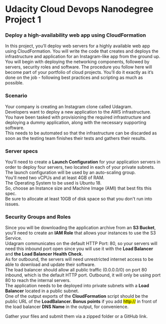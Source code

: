 # Udacity Cloud Devops Nanodegree Project 1
### Deploy a high-availability web app using CloudFormation

In this project, you’ll deploy web servers for a highly available web app using CloudFormation. You will write the code that creates and deploys the infrastructure and application for an Instagram-like app from the ground up. You will begin with deploying the networking components, followed by servers, security roles and software. The procedure you follow here will become part of your portfolio of cloud projects. You’ll do it exactly as it’s done on the job - following best practices and scripting as much as possible.

### Scenario
Your company is creating an Instagram clone called Udagram.         
Developers want to deploy a new application to the AWS infrastructure.          
You have been tasked with provisioning the required infrastructure and deploying a dummy application, along with the necessary supporting software.         
This needs to be automated so that the infrastructure can be discarded as soon as the testing team finishes their tests and gathers their results.

### Server specs

You'll need to create a **Launch Configuration** for your application servers in order to deploy four servers, two located in each of your private subnets.         
The launch configuration will be used by an auto-scaling group.         
You'll need two vCPUs and at least 4GB of RAM.              
The Operating System to be used is Ubuntu 18.             
So, choose an Instance size and Machine Image (AMI) that best fits this spec.           
Be sure to allocate at least 10GB of disk space so that you don't run into issues.          

### Security Groups and Roles

Since you will be downloading the application archive from an **S3 Bucket**, you'll need to create an **IAM Role** that allows your instances to use the S3 Service.      
Udagram communicates on the default HTTP Port: 80, so your servers will need this inbound port open since you will use it with the **Load Balancer** and **the Load Balancer Health Check.**            
As for outbound, the servers will need unrestricted internet access to be able to download and update their software.         
The load balancer should allow all public traffic (0.0.0.0/0) on port 80 inbound, which is the default HTTP port. Outbound, it will only be using port 80 to reach the internal servers.          
The application needs to be deployed into private subnets with a **Load Balancer** located in a public subnet.          
One of the output exports of the **CloudFormation** script should be the public URL of the **LoadBalancer. Bonus points** if you add <mark>http://</mark> in front of the load balancer **DNS Name** in the output, for convenience.         

Gather your files and submit them via a zipped folder or a GitHub link.
